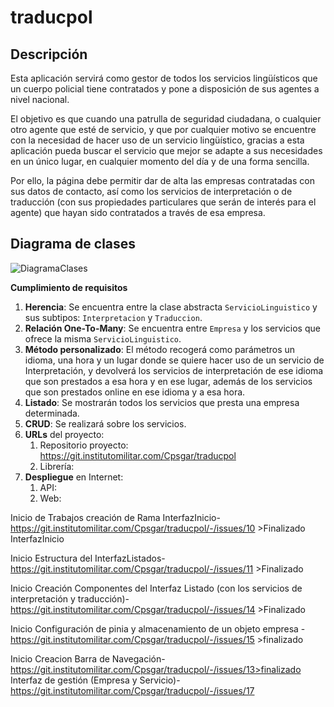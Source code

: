 # traducpol

## Descripción

Esta aplicación servirá como gestor de todos los servicios lingüísticos que un cuerpo policial tiene contratados y pone a disposición de sus agentes a nivel nacional.

El objetivo es que cuando una patrulla de seguridad ciudadana, o cualquier otro agente que esté de servicio, y que por cualquier motivo se encuentre con la necesidad de hacer uso de un servicio lingüístico, gracias a esta aplicación pueda buscar el servicio que mejor se adapte a sus necesidades en un único lugar, en cualquier momento del día y de una forma sencilla.

Por ello, la página debe permitir dar de alta las empresas contratadas con sus datos de contacto, así como los servicios de interpretación o de traducción (con sus propiedades particulares que serán de interés para el agente) que hayan sido contratados a través de esa empresa.

## Diagrama de clases

![DiagramaClases](https://git.institutomilitar.com/Cpsgar/traducpol/-/wikis/imagenes/DiagramaClases.png)

**Cumplimiento de requisitos**

1. **Herencia**: Se encuentra entre la clase abstracta `ServicioLinguistico` y sus subtipos: `Interpretacion` y `Traduccion`.
2. **Relación One-To-Many**: Se encuentra entre `Empresa` y los servicios que ofrece la misma `ServicioLinguistico`.
3. **Método personalizado**: El método recogerá como parámetros un idioma, una hora y un lugar donde se quiere hacer uso de un servicio de Interpretación, y devolverá los servicios de interpretación de ese idioma que son prestados a esa hora y en ese lugar, además de los servicios que son prestados online en ese idioma y a esa hora.
4. **Listado**: Se mostrarán todos los servicios que presta una empresa determinada.
5. **CRUD**: Se realizará sobre los servicios.
6. **URLs** del proyecto:
   1. Repositorio proyecto: https://git.institutomilitar.com/Cpsgar/traducpol 
   2. Librería: 
7. **Despliegue** en Internet:
   1. API: 
   2. Web: 

     
Inicio de Trabajos creación de Rama InterfazInicio-https://git.institutomilitar.com/Cpsgar/traducpol/-/issues/10 >Finalizado InterfazInicio  

Inicio Estructura del InterfazListados-https://git.institutomilitar.com/Cpsgar/traducpol/-/issues/11 >Finalizado   

Inicio Creación Componentes del Interfaz Listado (con los servicios de interpretación y traducción)- https://git.institutomilitar.com/Cpsgar/traducpol/-/issues/14  >Finalizado

Inicio Configuración de pinia y almacenamiento de un objeto empresa - https://git.institutomilitar.com/Cpsgar/traducpol/-/issues/15 >finalizado

Inicio Creacion Barra de Navegación-https://git.institutomilitar.com/Cpsgar/traducpol/-/issues/13>finalizado  
Interfaz de gestión (Empresa y Servicio)-https://git.institutomilitar.com/Cpsgar/traducpol/-/issues/17

